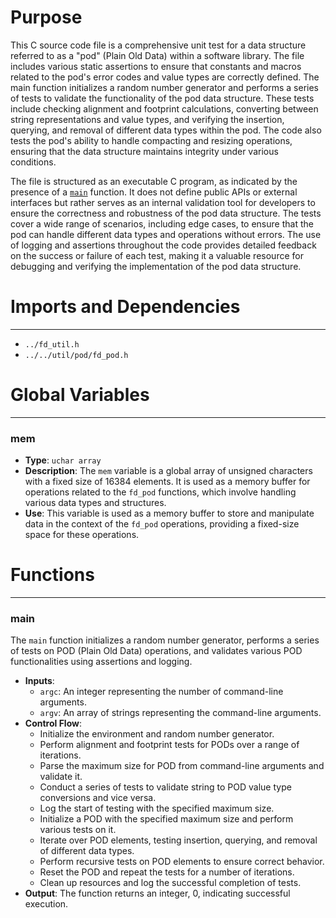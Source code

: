 # Purpose
This C source code file is a comprehensive unit test for a data structure referred to as a "pod" (Plain Old Data) within a software library. The file includes various static assertions to ensure that constants and macros related to the pod's error codes and value types are correctly defined. The main function initializes a random number generator and performs a series of tests to validate the functionality of the pod data structure. These tests include checking alignment and footprint calculations, converting between string representations and value types, and verifying the insertion, querying, and removal of different data types within the pod. The code also tests the pod's ability to handle compacting and resizing operations, ensuring that the data structure maintains integrity under various conditions.

The file is structured as an executable C program, as indicated by the presence of a [`main`](#main) function. It does not define public APIs or external interfaces but rather serves as an internal validation tool for developers to ensure the correctness and robustness of the pod data structure. The tests cover a wide range of scenarios, including edge cases, to ensure that the pod can handle different data types and operations without errors. The use of logging and assertions throughout the code provides detailed feedback on the success or failure of each test, making it a valuable resource for debugging and verifying the implementation of the pod data structure.
# Imports and Dependencies

---
- `../fd_util.h`
- `../../util/pod/fd_pod.h`


# Global Variables

---
### mem
- **Type**: `uchar array`
- **Description**: The `mem` variable is a global array of unsigned characters with a fixed size of 16384 elements. It is used as a memory buffer for operations related to the `fd_pod` functions, which involve handling various data types and structures.
- **Use**: This variable is used as a memory buffer to store and manipulate data in the context of the `fd_pod` operations, providing a fixed-size space for these operations.


# Functions

---
### main<!-- {{#callable:main}} -->
The `main` function initializes a random number generator, performs a series of tests on POD (Plain Old Data) operations, and validates various POD functionalities using assertions and logging.
- **Inputs**:
    - `argc`: An integer representing the number of command-line arguments.
    - `argv`: An array of strings representing the command-line arguments.
- **Control Flow**:
    - Initialize the environment and random number generator.
    - Perform alignment and footprint tests for PODs over a range of iterations.
    - Parse the maximum size for POD from command-line arguments and validate it.
    - Conduct a series of tests to validate string to POD value type conversions and vice versa.
    - Log the start of testing with the specified maximum size.
    - Initialize a POD with the specified maximum size and perform various tests on it.
    - Iterate over POD elements, testing insertion, querying, and removal of different data types.
    - Perform recursive tests on POD elements to ensure correct behavior.
    - Reset the POD and repeat the tests for a number of iterations.
    - Clean up resources and log the successful completion of tests.
- **Output**: The function returns an integer, 0, indicating successful execution.


